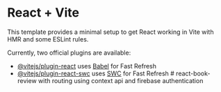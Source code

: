 # React + Vite

This template provides a minimal setup to get React working in Vite with HMR and some ESLint rules.

Currently, two official plugins are available:

- [@vitejs/plugin-react](https://github.com/vitejs/vite-plugin-react/blob/main/packages/plugin-react/README.md) uses [Babel](https://babeljs.io/) for Fast Refresh
- [@vitejs/plugin-react-swc](https://github.com/vitejs/vite-plugin-react-swc) uses [SWC](https://swc.rs/) for Fast Refresh
#   r e a c t - b o o k - r e v i e w   w i t h   r o u t i n g   u s i n g   c o n t e x t   a p i   a n d   f i r e b a s e   a u t h e n t i c a t i o n  
 